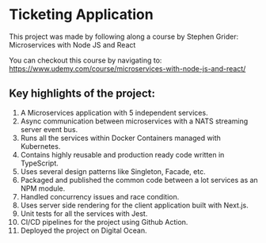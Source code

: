 # Ticketing Application
This project was made by following along a course by Stephen Grider: Microservices with Node JS and React

You can checkout this course by navigating to: https://www.udemy.com/course/microservices-with-node-js-and-react/

## Key highlights of the project:
1. A Microservices application with 5 independent services.
2. Async communication between microservices with a NATS streaming server event bus.
3. Runs all the services within Docker Containers managed with Kubernetes.
4. Contains highly reusable and production ready code written in TypeScript.
5. Uses several design patterns like Singleton, Facade, etc.
6. Packaged and published the common code between a lot services as an NPM module.
7. Handled concurrency issues and race condition.
8. Uses server side rendering for the client application built with Next.js.
9. Unit tests for all the services with Jest.
10. CI/CD pipelines for the project using Github Action.
11. Deployed the project on Digital Ocean.
